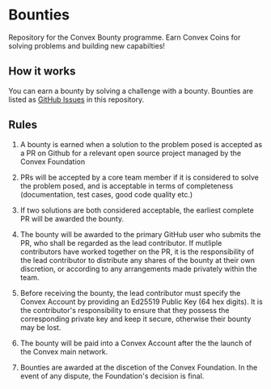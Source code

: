 # Bounties

Repository for the Convex Bounty programme. Earn Convex Coins for solving problems and building new capabilties!

## How it works

You can earn a bounty by solving a challenge with a bounty. Bounties are listed as [GitHub Issues](https://github.com/Convex-Dev/bounties/issues) in this repository.

## Rules

1. A bounty is earned when a solution to the problem posed is accepted as a PR on Github for a relevant open source project managed by the Convex Foundation

2. PRs will be accepted by a core team member if it is considered to solve the problem posed, and is acceptable in terms of completeness (documentation, test cases, good code quality etc.)

3. If two solutions are both considered acceptable, the earliest complete PR will be awarded the bounty.

4. The bounty will be awarded to the primary GitHub user who submits the PR, who shall be regarded as the lead contributor. If mutliple contributors have worked together on the PR, it is the responsibility of the lead contributor to distribute any shares of the bounty at their own discretion, or according to any arrangements made privately within the team.

5. Before receiving the bounty, the lead contributor must specify the Convex Account by providing an Ed25519 Public Key (64 hex digits). It is the contributor's responsibility to ensure that they possess the corresponding private key and keep it secure, otherwise their bounty may be lost.

6. The bounty will be paid into a Convex Account after the the launch of the Convex main network.

7. Bounties are awarded at the discetion of the Convex Foundation. In the event of any dispute, the Foundation's decision is final.

